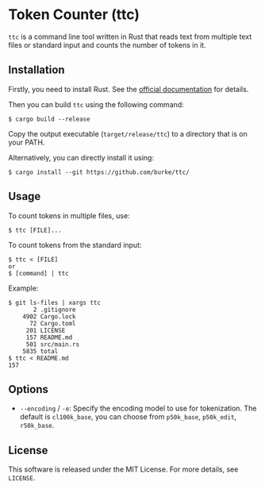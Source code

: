 # Token Counter (ttc)

`ttc` is a command line tool written in Rust that reads text from multiple text files or standard input and counts the number of tokens in it.

## Installation

Firstly, you need to install Rust. See the [official documentation](https://www.rust-lang.org/tools/install) for details. 

Then you can build `ttc` using the following command:

    $ cargo build --release

Copy the output executable (`target/release/ttc`) to a directory that is on your PATH.

Alternatively, you can directly install it using:

    $ cargo install --git https://github.com/burke/ttc/


## Usage

To count tokens in multiple files, use:

```shell
$ ttc [FILE]...
```
    
To count tokens from the standard input:
```shell
$ ttc < [FILE]
or
$ [command] | ttc
```

Example:
```shell
$ git ls-files | xargs ttc
       2 .gitignore
    4902 Cargo.lock
      72 Cargo.toml
     201 LICENSE
     157 README.md
     501 src/main.rs
    5835 total
$ ttc < README.md
157
```

## Options

- `--encoding` / `-e`: Specify the encoding model to use for tokenization. The default is `cl100k_base`, you can choose from `p50k_base`, `p50k_edit`, `r50k_base`.

## License

This software is released under the MIT License. For more details, see `LICENSE`.